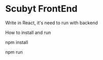 # Scubyt FrontEnd
Write in React, it's need to run with backend

How to install and run

npm install

npm run
